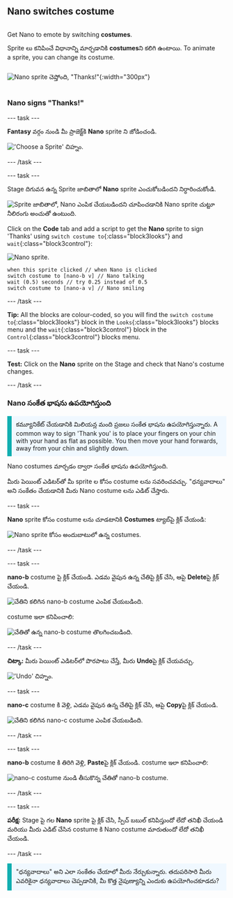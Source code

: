 ## Nano switches costume

<div style="display: flex; flex-wrap: wrap">
<div style="flex-basis: 200px; flex-grow: 1; margin-right: 15px;">

Get Nano to emote by switching **costumes**.

Sprite లు కనిపించే విధానాన్ని మార్చడానికి **costumes**ని కలిగి ఉంటాయి. To animate a sprite, you can change its costume.

</div>
<div>

![Nano sprite చెప్తోంది, "Thanks!"](images/nano-step-2.png){:width="300px"}

</div>
</div>

### Nano signs "Thanks!"

--- task ---

**Fantasy** వర్గం నుండి మీ ప్రాజెక్ట్‌కి **Nano** sprite ని జోడించండి.

!['Choose a Sprite' చిహ్నం.](images/choose-sprite-menu.png)

--- /task ---

--- task ---

Stage దిగువన ఉన్న Sprite జాబితాలో **Nano** sprite ఎంచుకోబడిందని నిర్ధారించుకోండి.

![Sprite జాబితాలో, Nano ఎంపిక చేయబడిందని చూపించడానికి Nano sprite చుట్టూ నీలిరంగు అంచుతో ఉంటుంది.](images/nano-selected.png)


Click on the **Code** tab and add a script to get the **Nano** sprite to sign 'Thanks' using `switch costume to`{:class="block3looks"} and `wait`{:class="block3control"}:

![Nano sprite.](images/nano-sprite.png)

```blocks3
when this sprite clicked // when Nano is clicked
switch costume to [nano-b v] // Nano talking
wait (0.5) seconds // try 0.25 instead of 0.5
switch costume to [nano-a v] // Nano smiling
```
--- /task ---

**Tip:** All the blocks are colour-coded, so you will find the `switch costume to`{:class="block3looks"} block in the `Looks`{:class="block3looks"} blocks menu and the `wait`{:class="block3control"} block in the `Control`{:class="block3control"} blocks menu.

--- task ---

**Test:** Click on the **Nano** sprite on the Stage and check that Nano's costume changes.

--- /task ---

### Nano సంకేత భాషను ఉపయోగిస్తుంది

<p style="border-left: solid; border-width:10px; border-color: #0faeb0; background-color: aliceblue; padding: 10px;">కమ్యూనికేట్ చేయడానికి మిలియన్ల మంది ప్రజలు సంకేత భాషను ఉపయోగిస్తున్నారు. A common way to sign 'Thank you' is to place your fingers on your chin with your hand as flat as possible. You then move your hand forwards, away from your chin and slightly down. 
</p>

<!-- Add a video of someone signing -->

Nano costumes మార్చడం ద్వారా సంకేత భాషను ఉపయోగిస్తుంది.

మీరు పెయింట్ ఎడిటర్‌తో మీ sprite ల కోసం costume లను సవరించవచ్చు. "ధన్యవాదాలు" అని సంకేతం చేయడానికి మీరు Nano costume లను ఎడిట్ చేస్తారు.

--- task ---

**Nano** sprite కోసం costume లను చూడటానికి **Costumes** ట్యాబ్‌పై క్లిక్ చేయండి:

![Nano sprite కోసం అందుబాటులో ఉన్న costumes.](images/nano-costumes.png)

--- /task ---

--- task ---

**nano-b** costume పై క్లిక్ చేయండి. ఎడమ వైపున ఉన్న చేతిపై క్లిక్ చేసి, ఆపై **Delete**పై క్లిక్ చేయండి.

![చేతిని కలిగిన nano-b costume ఎంపిక చేయబడింది.](images/nano-arm-selected.png)

costume ఇలా కనిపించాలి:

![చేతితో ఉన్న nano-b costume తొలగించబడింది.](images/nano-arm-deleted.png)

--- /task ---

**చిట్కా:** మీరు పెయింట్ ఎడిటర్‌లో పొరపాటు చేస్తే, మీరు **Undo**పై క్లిక్ చేయవచ్చు.

!['Undo' చిహ్నం.](images/nano-undo.png)

--- task ---

**nano-c** costume కి వెళ్లి, ఎడమ వైపున ఉన్న చేతిపై క్లిక్ చేసి, ఆపై **Copy**పై క్లిక్ చేయండి.

![చేతిని కలిగిన nano-c costume ఎంపిక చేయబడింది.](images/nano-c-arm-selected.png)

--- /task ---

--- task ---

**nano-b** costume కి తిరిగి వెళ్లి, **Paste**పై క్లిక్ చేయండి. costume ఇలా కనిపించాలి:

![nano-c costume నుండి తీసుకొన్న చేతితో nano-b costume.](images/nano-b-new-arm.png)

--- /task ---

--- task ---

**పరీక్ష:** Stage పై గల **Nano** sprite పై క్లిక్ చేసి, స్పీచ్ బబుల్ కనిపిస్తుందో లేదో తనిఖీ చేయండి మరియు మీరు ఎడిట్ చేసిన costume కి Nano costume మారుతుందో లేదో తనిఖీ చేయండి.

--- /task ---

<p style="border-left: solid; border-width:10px; border-color: #0faeb0; background-color: aliceblue; padding: 10px;">"ధన్యవాదాలు" అని ఎలా సంకేతం చేయాలో మీరు నేర్చుకున్నారు. తదుపరిసారి మీరు ఎవరికైనా ధన్యవాదాలు చెప్పడానికి, మీ కొత్త నైపుణ్యాన్ని ఎందుకు ఉపయోగించకూడదు?
</p>

